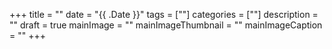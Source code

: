 +++
title = ""
date = "{{ .Date }}"
tags = [""]
categories = [""]
description = ""
draft = true
mainImage = ""
mainImageThumbnail = ""
mainImageCaption = ""
+++
